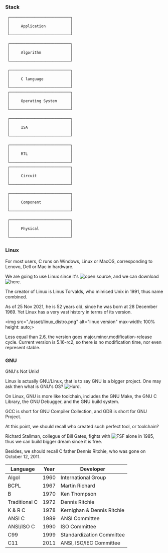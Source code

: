 ### Stack

     ┌───────────────────────────┐
     │                           │
     │     Application           │
     │                           │
     └───────────────────────────┘

     ┌───────────────────────────┐
     │                           │
     │     Algorithm             │
     │                           │
     └───────────────────────────┘

     ┌───────────────────────────┐
     │                           │
     │     C language            │
     │                           │
     └───────────────────────────┘
     ┌───────────────────────────┐
     │                           │
     │     Operating System      │
     │                           │
     └───────────────────────────┘

     ┌───────────────────────────┐
     │                           │
     │     ISA                   │
     │                           │
     └───────────────────────────┘

     ┌───────────────────────────┐
     │                           │
     │     RTL                   │
     │                           │
     └───────────────────────────┘
     ┌───────────────────────────┐
     │                           │
     │     Circuit               │
     │                           │
     └───────────────────────────┘

     ┌───────────────────────────┐
     │                           │
     │     Component             │
     │                           │
     └───────────────────────────┘

     ┌───────────────────────────┐
     │                           │
     │     Physical              │
     │                           │
     └───────────────────────────┘

### Linux

For most users, C runs on Windows, Linux or MacOS, corresponding to Lenovo, Dell or Mac in hardware.

We are going to use Linux since it's ![open](https://github.com/torvalds/linux) source, and we can download ![here](https://www.kernel.org/).

The creator of Linux is Linus Torvalds, who mimiced Unix in 1991, thus name combined. 

As of 25 Nov 2021, he is 52 years old, since he was born at 28 December 1969. Yet Linux has a very vast history in terms of its version.

<img src="./asset/linux_distro.png" alt="linux version" max-width: 100% height: auto;>

Less equal than 2.6, the version goes major.minor.modification-release cycle. Current version is 5.16-rc2, so there is no modification time, nor even represent stable.

### GNU

GNU's Not Unix! 

Linux is actually GNU/Linux, that is to say GNU is a bigger project. One may ask then what is GNU's OS? ![Hurd](https://www.gnu.org/software/hurd/).

On Linux, GNU is more like toolchain, includes the GNU Make, the GNU C Library, the GNU Debugger, and the GNU build system.

GCC is short for GNU Compiler Collection, and GDB is short for GNU Project.

At this point, we should recall who created such perfect tool, or toolchain?

Richard Stallman, collegue of Bill Gates, fights with ![FSF](https://my.fsf.org/join?mtm_campaign=frfall2021&mtm_source=appeal) alone in 1985, thus we can build bigger dream since it is free.

Besides, we should recall C father Dennis Ritchie, who was gone on October 12, 2011. 

| Language      | Year | Developer                  |
|---------------|------|----------------------------|
| Algol         | 1960 | International Group        |
| BCPL          | 1967 | Martin Richard             |
| B             | 1970 | Ken Thompson               |
| Traditional C | 1972 | Dennis Ritchie             |
| K & R C       | 1978 | Kernighan & Dennis Ritchie |
| ANSI C        | 1989 | ANSI Committee             |
| ANSI/ISO C    | 1990 | ISO Committee              |
| C99           | 1999 | Standardization Committee  |
| C11           | 2011 | ANSI, ISO/IEC Committee    |

### 








































































































